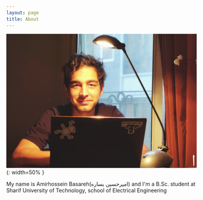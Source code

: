 ```yaml
---
layout: page
title: About
---
```

![Image of me](https://github.com/Magronox/Magronox.github.io/blob/master/IMG_20200905_204940_276.jpg){: width=50% }

My name is Amirhossein Basareh(امیرحسین بساره) and I'm a B.Sc. student at Sharif University of Technology, school of Electrical Engineering

